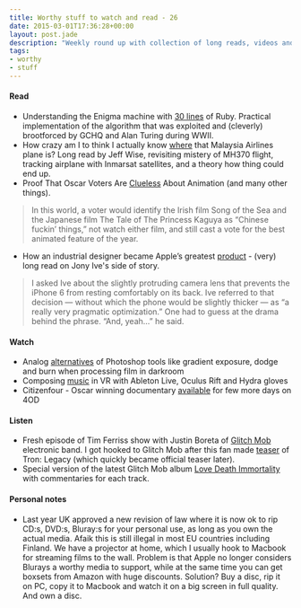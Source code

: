 ```yaml
---
title: Worthy stuff to watch and read - 26
date: 2015-03-01T17:36:28+00:00
layout: post.jade
description: "Weekly round up with collection of long reads, videos and podcasts worthy of your attention. In this week's issue: Enigma machine in Ruby language, story of Jony Ive, Photoshop tools in analog darkroom, Glitch Mob."
tags:
- worthy
- stuff
---
```


#### Read

* Understanding the Enigma machine with [30 lines](http://red-badger.com/blog/2015/02/23/understanding-the-enigma-machine-with-30-lines-of-ruby-star-of-the-2014-film-the-imitation-game/) of Ruby. Practical implementation of the algorithm that was exploited and (cleverly) brootforced by GCHQ and Alan Turing during WWII.
* How crazy am I to think I actually know [where](http://nymag.com/daily/intelligencer/2015/02/jeff-wise-mh370-theory.html) that Malaysia Airlines plane is? Long read by Jeff Wise, revisiting mistery of MH370 flight, tracking airplane with Inmarsat satellites, and a theory how thing could end up.
* Proof That Oscar Voters Are [Clueless](http://www.cartoonbrew.com/award-season-focus/proof-that-oscar-voters-are-clueless-about-animation-109456.html) About Animation (and many other things).

>In this world, a voter would identify the Irish film Song of the Sea and the Japanese film The Tale of The Princess Kaguya as “Chinese fuckin’ things,” not watch either film, and still cast a vote for the best animated feature of the year.

* How an industrial designer became Apple’s greatest [product](http://www.newyorker.com/magazine/2015/02/23/shape-things-come) - (very) long read on Jony Ive's side of story.

>I asked Ive about the slightly protruding camera lens that prevents the iPhone 6 from resting comfortably on its back. Ive referred to that decision — without which the phone would be slightly thicker — as “a really very pragmatic optimization.” One had to guess at the drama behind the phrase. “And, yeah...” he said.

#### Watch

* Analog [alternatives](https://www.youtube.com/watch?v=_2mQsUIc97E) of Photoshop tools like gradient exposure, dodge and burn when processing film in darkroom
* Composing [music](https://www.ableton.com/en/blog/controlling-live-oculus-rift/) in VR with Ableton Live, Oculus Rift and Hydra gloves
* Citizenfour - Oscar winning documentary [available](http://www.channel4.com/programmes/citizenfour/on-demand/58860-001) for few more days on 4OD

#### Listen

* Fresh episode of Tim Ferriss show with Justin Boreta of [Glitch Mob](https://itunes.apple.com/gb/podcast/ep-62-edm-cinderella-how-glitch/id863897795?i=336123823&mt=2) electronic band. I got hooked to Glitch Mob after this fan made [teaser](https://www.youtube.com/watch?v=L_FYoB3Epw4) of Tron: Legacy (which quickly became official teaser later).
* Special version of the latest Glitch Mob album [Love Death Immortality](http://open.spotify.com/album/6X8qPsqch7dFKg2M1ci0zG) with commentaries for each track.

#### Personal notes

* Last year UK approved a new revision of law where it is now ok to rip CD:s, DVD:s, Bluray:s for your personal use, as long as you own the actual media. Afaik this is still illegal in most EU countries including Finland. We have a projector at home, which I usually hook to Macbook for streaming films to the wall. Problem is that Apple no longer considers Blurays a worthy media to support, while at the same time you can get boxsets from Amazon with huge discounts. Solution? Buy a disc, rip it on PC, copy it to Macbook and watch it on a big screen in full quality. And own a disc.

